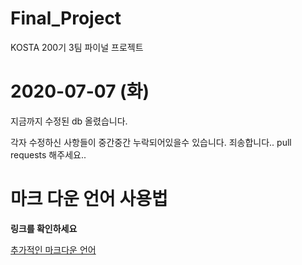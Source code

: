 # Final_Project
KOSTA 200기 3팀 파이널 프로젝트

# 2020-07-07 (화)
지금까지 수정된 db 올렸습니다.

각자 수정하신 사항들이 중간중간 누락되어있을수 있습니다. 죄송합니다..
pull requests 해주세요..

# 마크 다운 언어 사용법
**링크를 확인하세요**

[추가적인 마크다운 언어](https://gist.github.com/ihoneymon/652be052a0727ad59601)


